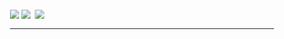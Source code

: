 <div align=left style="margin: 20px">	
    <a href="https://www.linkedin.com/in/%EC%9D%80%ED%99%94-%EA%B0%95-2033a02b3/"><img src="https://img.shields.io/badge/-LinkedIn-blue?style=flat-square&logo=Linkedin&logoColor=white"/></a>
    <a href="https://coding-god-life.tistory.com/"><img src="https://img.shields.io/badge/Tistory-000000?style=flat-square&logo=Tistory&logoColor=white"/></a>&nbsp
    <a href="mailto:murramge@gmail.com"><img src="https://img.shields.io/badge/Gmail-EA4335?style=flat-square&logo=Gmail&logoColor=white&link=mailto:murramge@gmail.com"/></a>&nbsp
   <hr/>
  </div>
<div>
